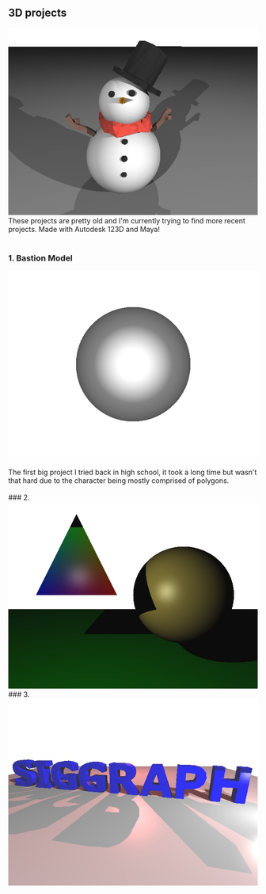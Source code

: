 ## 3D projects

<img src="images/003.jpg?raw=true"/>
These projects are pretty old and I'm currently trying to find more recent projects. Made with Autodesk 123D and Maya!
<br><br>

### 1. Bastion Model                                                          
<img src="images/000.jpg?raw=true"/>     
<br><br>
The first big project I tried back in high school, it took a long time but wasn't that hard due to the character being mostly comprised of polygons.
<br><br>
### 2.     
<img src="images/001.jpg?raw=true"/>
### 3.                                                           
<img src="images/002.jpg?raw=true"/>     
<br><br>
